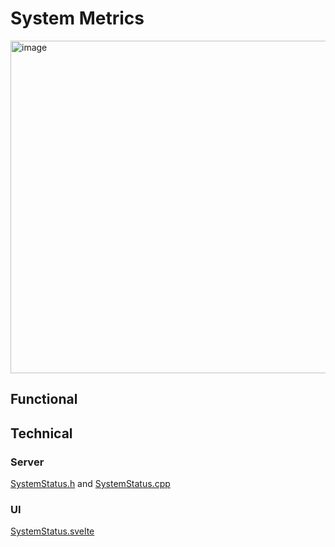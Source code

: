 # System Metrics

<img width="532" alt="image" src="https://github.com/user-attachments/assets/7fd9a24f-593b-447f-be6d-f37881ecd32c" />

## Functional

## Technical

### Server

[SystemStatus.h](https://github.com/MoonModules/MoonLight/blob/main/lib/framework/SystemStatus.h) and [SystemStatus.cpp](https://github.com/MoonModules/MoonLight/blob/main/lib/framework/SystemStatus.cpp)

### UI

[SystemStatus.svelte](https://github.com/MoonModules/MoonLight/blob/main/interface/src/routes/system/status/SystemStatus.svelte)
